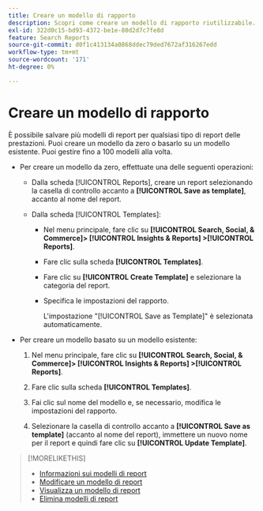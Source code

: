 ```yaml
---
title: Creare un modello di rapporto
description: Scopri come creare un modello di rapporto riutilizzabile.
exl-id: 322d0c15-bd93-4372-be1e-80d2d7c7fe8d
feature: Search Reports
source-git-commit: d0f1c413134a0868ddec79ded7672af316267edd
workflow-type: tm+mt
source-wordcount: '171'
ht-degree: 0%

---
```


# Creare un modello di rapporto

È possibile salvare più modelli di report per qualsiasi tipo di report delle prestazioni. Puoi creare un modello da zero o basarlo su un modello esistente. Puoi gestire fino a 100 modelli alla volta.

* Per creare un modello da zero, effettuate una delle seguenti operazioni:

   * Dalla scheda [!UICONTROL Reports], creare un report selezionando la casella di controllo accanto a **[!UICONTROL Save as template]**, accanto al nome del report.

   * Dalla scheda [!UICONTROL Templates]:

      * Nel menu principale, fare clic su **[!UICONTROL Search, Social, & Commerce]> [!UICONTROL Insights & Reports] >[!UICONTROL Reports]**.

      * Fare clic sulla scheda **[!UICONTROL Templates]**.

      * Fare clic su **[!UICONTROL Create Template]** e selezionare la categoria del report.

      * Specifica le impostazioni del rapporto.

        L&#39;impostazione &quot;[!UICONTROL Save as Template]&quot; è selezionata automaticamente.

* Per creare un modello basato su un modello esistente:

   1. Nel menu principale, fare clic su **[!UICONTROL Search, Social, & Commerce]> [!UICONTROL Insights & Reports] >[!UICONTROL Reports]**.

   1. Fare clic sulla scheda **[!UICONTROL Templates]**.

   1. Fai clic sul nome del modello e, se necessario, modifica le impostazioni del rapporto.

   1. Selezionare la casella di controllo accanto a **[!UICONTROL Save as template]** (accanto al nome del report), immettere un nuovo nome per il report e quindi fare clic su **[!UICONTROL Update Template]**.

>[!MORELIKETHIS]
>
>* [Informazioni sui modelli di report](template-about.md)
>* [Modificare un modello di report](template-edit.md)
>* [Visualizza un modello di report](template-view.md)
>* [Elimina modelli di report](template-delete.md)
